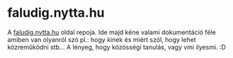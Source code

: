 # faludig.nytta.hu
A [faludig.nytta.hu](http:\\faludig.nytta.hu) oldal repoja. Ide majd kéne valami dokumentáció féle amiben van olyanról szó pl.: hogy kinek és miért szól, hogy lehet közreműködni stb... A lényeg, hogy közösségi tanulás, vagy vmi ilyesmi. :D
